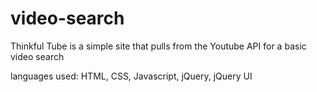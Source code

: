 # video-search

Thinkful Tube is a simple site that pulls from the Youtube API for a basic video search

languages used: HTML, CSS, Javascript, jQuery, jQuery UI
